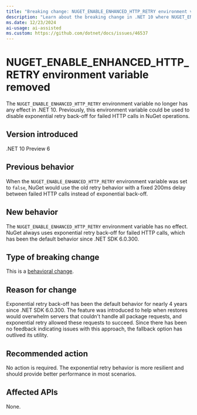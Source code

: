 ```yaml
---
title: "Breaking change: NUGET_ENABLE_ENHANCED_HTTP_RETRY environment variable removed"
description: "Learn about the breaking change in .NET 10 where NUGET_ENABLE_ENHANCED_HTTP_RETRY environment variable no longer disables exponential retry."
ms.date: 12/23/2024
ai-usage: ai-assisted
ms.custom: https://github.com/dotnet/docs/issues/46537
---
```

# NUGET_ENABLE_ENHANCED_HTTP_RETRY environment variable removed

The `NUGET_ENABLE_ENHANCED_HTTP_RETRY` environment variable no longer has any effect in .NET 10. Previously, this environment variable could be used to disable exponential retry back-off for failed HTTP calls in NuGet operations.

## Version introduced

.NET 10 Preview 6

## Previous behavior

When the `NUGET_ENABLE_ENHANCED_HTTP_RETRY` environment variable was set to `false`, NuGet would use the old retry behavior with a fixed 200ms delay between failed HTTP calls instead of exponential back-off.

## New behavior

The `NUGET_ENABLE_ENHANCED_HTTP_RETRY` environment variable has no effect. NuGet always uses exponential retry back-off for failed HTTP calls, which has been the default behavior since .NET SDK 6.0.300.

## Type of breaking change

This is a [behavioral change](../../categories.md#behavioral-change).

## Reason for change

Exponential retry back-off has been the default behavior for nearly 4 years since .NET SDK 6.0.300. The feature was introduced to help when restores would overwhelm servers that couldn't handle all package requests, and exponential retry allowed these requests to succeed. Since there has been no feedback indicating issues with this approach, the fallback option has outlived its utility.

## Recommended action

No action is required. The exponential retry behavior is more resilient and should provide better performance in most scenarios.

## Affected APIs

None.